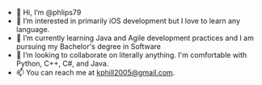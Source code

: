 - 👋 Hi, I’m @phlips79
- 👀 I’m interested in primarily iOS development but I love to learn any language.
- 🌱 I’m currently learning Java and Agile development practices and I am pursuing my Bachelor's degree in Software 
- 💞️ I’m looking to collaborate on literally anything. I'm comfortable with Python, C++, C#, and Java.
- 📫 You can reach me at kphill2005@gmail.com.

<!---
phlips79/phlips79 is a ✨ special ✨ repository because its `README.md` (this file) appears on your GitHub profile.
You can click the Preview link to take a look at your changes.
--->
